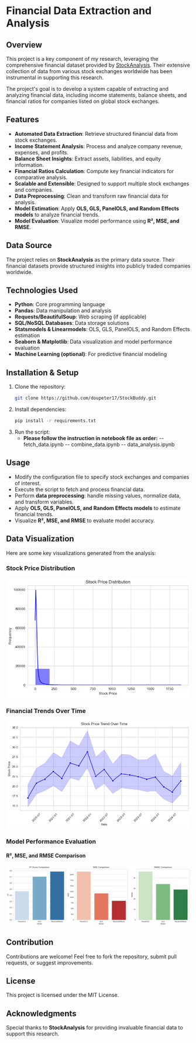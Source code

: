 # Financial Data Extraction and Analysis

## Overview
This project is a key component of my research, leveraging the comprehensive financial dataset provided by [StockAnalysis](https://stockanalysis.com/). Their extensive collection of data from various stock exchanges worldwide has been instrumental in supporting this research. 

The project's goal is to develop a system capable of extracting and analyzing financial data, including income statements, balance sheets, and financial ratios for companies listed on global stock exchanges.

## Features
- **Automated Data Extraction**: Retrieve structured financial data from stock exchanges.
- **Income Statement Analysis**: Process and analyze company revenue, expenses, and profits.
- **Balance Sheet Insights**: Extract assets, liabilities, and equity information.
- **Financial Ratios Calculation**: Compute key financial indicators for comparative analysis.
- **Scalable and Extensible**: Designed to support multiple stock exchanges and companies.
- **Data Preprocessing**: Clean and transform raw financial data for analysis.
- **Model Estimation**: Apply **OLS, GLS, PanelOLS, and Random Effects models** to analyze financial trends.
- **Model Evaluation**: Visualize model performance using **R², MSE, and RMSE**.

## Data Source
The project relies on **StockAnalysis** as the primary data source. Their financial datasets provide structured insights into publicly traded companies worldwide.

## Technologies Used
- **Python**: Core programming language
- **Pandas**: Data manipulation and analysis
- **Requests/BeautifulSoup**: Web scraping (if applicable)
- **SQL/NoSQL Databases**: Data storage solutions
- **Statsmodels & Linearmodels**: OLS, GLS, PanelOLS, and Random Effects estimation
- **Seaborn & Matplotlib**: Data visualization and model performance evaluation
- **Machine Learning (optional)**: For predictive financial modeling

## Installation & Setup
1. Clone the repository:
   ```bash
   git clone https://github.com/doupeter17/StockBuddy.git
   ```
2. Install dependencies:
   ```bash
   pip install -r requirements.txt
   ```
3. Run the script:
   - **Please follow the instruction in notebook file as order:**
     -- fetch_data.ipynb
     -- combine_data.ipynb
     -- data_analysis.ipynb
## Usage
- Modify the configuration file to specify stock exchanges and companies of interest.
- Execute the script to fetch and process financial data.
- Perform **data preprocessing**: handle missing values, normalize data, and transform variables.
- Apply **OLS, GLS, PanelOLS, and Random Effects models** to estimate financial trends.
- Visualize **R², MSE, and RMSE** to evaluate model accuracy.
## Data Visualization
Here are some key visualizations generated from the analysis:
### Stock Price Distribution
![Financial Trends](images/stock_distribution.png)

### Financial Trends Over Time
![Financial Trends](images/financial_trends.png)

### Model Performance Evaluation
#### R², MSE, and RMSE Comparison
![Model Evaluation](images/model_evaluation.png)

## Contribution
Contributions are welcome! Feel free to fork the repository, submit pull requests, or suggest improvements.

## License
This project is licensed under the MIT License.

## Acknowledgments
Special thanks to **StockAnalysis** for providing invaluable financial data to support this research.

